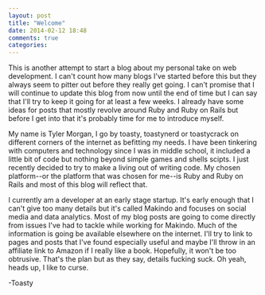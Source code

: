 ```yaml
---
layout: post
title: "Welcome"
date: 2014-02-12 18:48
comments: true
categories: 
---
```

This is another attempt to start a blog about my personal take on web development. I can't count how many blogs 
I've started before this but they always seem to pitter out before they really get going. I can't promise that
I will continue to update this blog from now until the end of time but I can say that I'll try to keep it
going for at least a few weeks. I already have some ideas for posts that mostly revolve around Ruby and
Ruby on Rails but before I get into that it's probably time for me to introduce myself.

My name is Tyler Morgan, I go by toasty, toastynerd or toastycrack on different corners of the internet
as befitting my needs. I have been tinkering with computers and technology since I was in middle school, 
it included a little bit of code but nothing beyond simple games and shells scipts. I just recently decided to try
to make a living out of writing code. My chosen platform--or the platform that was chosen for me--is Ruby
and Ruby on Rails and most of this blog will reflect that.

I currently am a developer at an early stage startup. It's early enough that I can't give too many details 
but it's called Makindo and focuses on social media and data analytics. Most of my blog posts are going to
come directly from issues I've had to tackle while working for Makindo. Much of the information is going
be available elsewhere on the internet. I'll try to link to pages and posts that I've found especially
useful and maybe I'll throw in an affiliate link to Amazon if I really like a book. Hopefully, it won't be 
too obtrusive. That's the plan but as they say, details fucking suck. Oh yeah, heads up, I like to curse.

-Toasty
